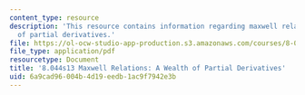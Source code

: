 ```yaml
---
content_type: resource
description: 'This resource contains information regarding maxwell relations: a wealth
  of partial derivatives.'
file: https://ol-ocw-studio-app-production.s3.amazonaws.com/courses/8-044-statistical-physics-i-spring-2013/6a9cad96004b4d19eedb1ac9f7942e3b_MIT8_044S13_notes.Max.pdf
file_type: application/pdf
resourcetype: Document
title: '8.044s13 Maxwell Relations: A Wealth of Partial Derivatives'
uid: 6a9cad96-004b-4d19-eedb-1ac9f7942e3b
---
```

